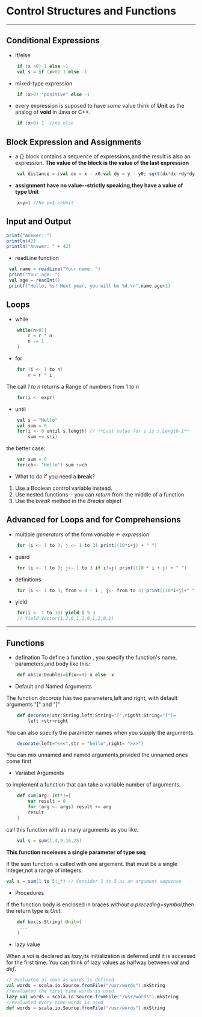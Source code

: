 # Control Structures and Functions

---
## Conditional Expressions
- if/else 

```scala
	if (x >0) 1 else -1
	val s = if (x>0) 1 else -1  
```
- mixed-type expression

```scala
	if (x>0) "positive" else -1
```
- every expression is suposed to have *some* value
think of **Unit** as the analog of **void** in Java or C++. 

```scala
	if (x>0) 1  //no else
```
## Block Expression and Assignments

- a {} block contains a sequence of expressions,and the result is also an expression. **The value of the block is the value of the last expression**

```scala
	val distance = {val dx = x - x0;val dy = y - y0; sqrt(dx*dx +dy*dy)}
```
- **assignment have no value--strictly speaking,they have a value of type Unit**

```scala
	x=y=1 //No y=1->>Unit 
```
## Input and Output

```scala
print("Answer: ")
println(42)
println("Answer: " + 42)
```

- readLine function

```scala
 val name = readLine("Your name: ")
 print("Your age: ")
 val age = readInt()
 printf("Hello, %s! Next year, you will be %d.\n",name,age+1)
```

## Loops

- while

```scala
	while(n>0){
		r = r * n
		n -= 1
	}
```

- for 

```scala
	for (i <- 1 to n)
		r = r * i
```

The call *1 to n* returns a Range of numbers from 1 to n

```scala
	for(i <- expr)
```
- until 

```scala
	val s = "Hello"
	val sum = 0
	for(i <- 0 until s.length) // **Last value for i is s.Length-1**
		sum += s(i)
```
the better case:
```scala
	var sum = 0
	for(ch<- "Hello") sum +=ch
```

- What to do if you need a **break**?

1. Use a Boolean control variable instead.
2. Use nested functions-- you can *return* from the middle of a function
3. Use the *break* method in the *Breaks* object

## Advanced for Loops and for Comprehensions

- multiple *generators* of the form *variable <- expression*

```scala
	for (i <- 1 to 3; j <- 1 to 3) print((10*i+j) + " ")
```
- guard

```scala
	for (i <- 1 to 3; j<- 1 to 3 if i!=j) print((10 * i + j) + " ")
```

- definitions

```scala
	for (i <- 1 to 3; from = 4 - i ; j<- from to 3) print((10*i+j)+" "))
```

- yield

```scala
	for(i <- 1 to 10) yield i % 3
	// Yield Vector(1,2,0,1,2,0,1,2,0,1)
```

---
## Functions

- defination
To define a function , you specify the function's name, parameters,and body like this:

```scala
	def abs(x:Double)=if(x>=0) x else -x
```

- Default and Named Arguments

The function *decorate* has two parameters,left and right, with default arguments "[" and "]"

```scala
	def decorate(str:String,left:String="[",rigtht:String="]")=
		left +str+right
```

You can also specify the parameter names when you supply the arguments.

```scala
	decorate(left="<<<",str = "hello",right= ">>>")
```

You can mix unnamed and named arguments,privided the unnamed ones come first

- Variabel Arguments

to implement a function that can take a variable number of arguments.

```scala
	def sum(arg: Int*)={
		var result = 0
		for (arg <- args) result += arg
		result
	}
```

call this function with as many arguments as you like.

```scala
	val s = sum(1,4,9,16,25)
```
**This function receieves a single parameter of type seq**

If the sum function is called with one argement. that must be a single integer,not a range of integers.

```scala
val s = sum(1 to 5:_*) // Consider 1 to 5 as an argument sequence
```

- Procedures

If the function body is enclosed in braces *without a preceding=symbol*,then the return type is *Unit*. 

```scala
	def box(s:String):Unit={
	 ...
	}
```
- lazy value

When a *val* is declared as *lazy*,its initialization is deferred until it is accessed for the first time.
You can think of lazy values as halfway between *val* and *def*.

```scala
// evaluated as soon as words is defined
val words = scala.io.Source.fromFile("/usr/words").mkString
//evaluated the first time words is used. 
lazy val words = scala.io.Source.fromFile("/usr/words").mkString
//evaluated every time words is used
def words = scala.io.Source.fromFile("/usr/words").mkString
```


